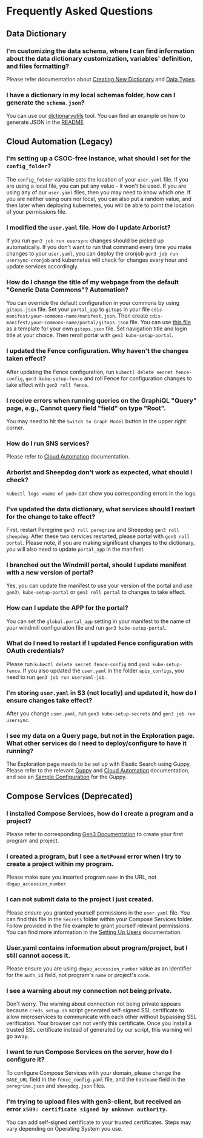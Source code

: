 
# Frequently Asked Questions



## Data Dictionary

### I'm customizing the data schema, where I can find information about the data dictionary customization, variables' definition, and files formatting?

Please refer documentation about [Creating New Dictionary](/gen3-resources/operator-guide/create-data-dictionary/) and [Data Types](/gen3-resources/operator-guide/submit-structured-data/).


### I have a dictionary in my local schemas folder, how can I generate the `schema.json`?

You can use our [dictionaryutils](https://github.com/uc-cdis/dictionaryutils) tool.  You can find an example on how to generate JSON in the [README](https://github.com/uc-cdis/dictionaryutils#use-dictionaryutils-to-dump-a-dictionary)

## Cloud Automation (**Legacy**)


### I'm setting up a CSOC-free instance, what should I set for the `config_folder`?

The `config_folder` variable sets the location of your `user.yaml` file. If you are using a local file, you can put any value - it won't be used. If you are using any of our `user.yaml` files, then you may need to know which one. If you are neither using ours nor local, you can also put a random value, and then later when deploying kubernetes, you will be able to point the location of your permissions file.


### I modified the `user.yaml` file. How do I update Arborist?

If you run `gen3 job run usersync` changes should be picked up automatically. If you don't want to run that command every time you make changes to your `user.yaml`, you can deploy the cronjob `gen3 job run usersync-cronjob` and kubernetes will check for changes every hour and update services accordingly.


### How do I change the title of my webpage from the default "Generic Data Commons"? Automation?

You can override the default configuration in your commons by using `gitops.json` file. Set your `portal_app` to `gitops` in your file `cdis-manifest/your-commons-name/manifest.json`. Then create `cdis-manifest/your-commons-name/portal/gitops.json` file. You can use [this file](https://github.com/uc-cdis/data-portal/blob/master/data/config/default.json) as a template for your own `gitops.json` file. Set navigation title and login title at your choice. Then reroll portal with `gen3 kube-setup-portal`.


### I updated the Fence configuration. Why haven't the changes taken effect?

After updating the Fence configuration, run `kubectl delete secret fence-config`, `gen3 kube-setup-fence` and roll Fence for configuration changes to take effect with `gen3 roll fence`.


### I receive errors when running queries on the GraphiQL "Query" page, e.g., Cannot query field "field" on type "Root".

You may need to hit the `Switch to Graph Model` button in the upper right corner.


### How do I run SNS services?

Please refer to [Cloud Automation](https://github.com/uc-cdis/cloud-automation/tree/master/tf_files/aws/modules/data-bucket-queue) documentation.


### Arborist and Sheepdog don't work as expected, what should I check?

`kubectl logs <name of pod>` can show you corresponding errors in the logs.


### I've updated the data dictionary, what services should I restart for the change to take effect?

First, restart Peregrine `gen3 roll peregrine` and Sheepdog `gen3 roll sheepdog`.  After these two services restarted, please portal with `gen3 roll portal`.  Please note, if you are making significant changes to the dictionary, you will also need to update `portal_app` in the manifest.


### I branched out the Windmill portal, should I update manifest with a new version of portal?

Yes, you can update the manifest to use your version of the portal and use `gen3\ kube-setup-portal` or `gen3 roll portal` to changes to take effect.


### How can I update the APP for the portal?

You can set the `global.portal_app` setting in your manifest to the name of your windmill configuration file and run `gen3 kube-setup-portal`.


### What do I need to restart if I updated Fence configuration with OAuth credentials?

Please run `kubectl delete secret fence-config` and `gen3 kube-setup-fence`.  If you also updated the `user.yaml` in the folder `apis_configs`, you need to run `gen3 job run useryaml-job`.


### I'm storing `user.yaml` in S3 (not locally) and updated it, how do I ensure changes take effect?

After you change `user.yaml`, run `gen3 kube-setup-secrets` and `gen3 job run usersync`.


### I see my data on a Query page, but not in the Exploration page. What other services do I need to deploy/configure to have it running?

The Exploration page needs to be set up with Elastic Search using Guppy. Please refer to the relevant [Guppy](https://github.com/uc-cdis/guppy/blob/master/README.md) and [Cloud Automation](https://github.com/uc-cdis/cloud-automation/blob/master/kube/services/guppy/README.md) documentation, and see an [Sample Configuration](https://github.com/uc-cdis/data-portal/pull/505) for the Guppy.



## Compose Services (**Deprecated**)


### I installed Compose Services, how do I create a program and a project?

Please refer to corresponding [Gen3 Documentation](https://gen3.org/resources/operator/#6-programs-and-projects) to create your first program and project.


### I created a program, but I see a `NotFound` error when I try to create a project within my program.

Please make sure you inserted program `name` in the URL, not `dbgap_accession_number`.


### I can not submit data to the project I just created.

Please ensure you granted yourself permissions in the `user.yaml` file. You can find this file in the `Secrets` folder within your Compose Services folder. Follow provided in the file example to grant yourself relevant permissions. You can find more information in the [Setting Up Users](https://github.com/uc-cdis/compose-services#setting-up-users) documentation.


### User.yaml contains information about program/project, but I still cannot access it.

Please ensure you are using `dbgap_accession_number` value as an identifier for the `auth_id` field, not program's `name` or project's `code`.


### I see a warning about my connection not being private.

Don't worry. The warning about connection not being private appears because `creds_setup.sh` script generated self-signed SSL certificate to allow microservices to communicate with each other without bypassing SSL verification. Your browser can not verify this certificate. Once you install a trusted SSL certificate instead of generated by our script, this warning will go away.


### I want to run Compose Services on the server, how do I configure it?

To configure Compose Services with your domain, please change the `BASE_URL` field in the `fence_config.yaml` file, and the `hostname` field in the `peregrine.json` and `sheepdog.json` files.


### I'm trying to upload files with gen3-client, but received an error `x509: certificate signed by unknown authority`.

You can add self-signed certificate to your trusted certificates. Steps may vary depending on Operating System you use.
